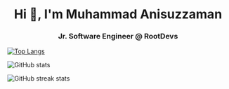 <h1 align="center">Hi 👋, I'm Muhammad Anisuzzaman</h1>
<h3 align="center">Jr. Software Engineer @ RootDevs</h3>



[![Top Langs](https://github-readme-stats.vercel.app/api/top-langs/?username=anis-6883)](https://github.com/anuraghazra/github-readme-stats)

![GitHub stats](https://github-readme-stats.vercel.app/api?username=anis-6883&show_icons=true&count_private=true)  

![GitHub streak stats](https://streak-stats.demolab.com/?user=anis-6883)  






